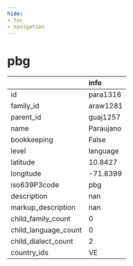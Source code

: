 ```yaml
---
hide:
- toc
- navigation
---
```

# pbg
|                      | info      |
|:---------------------|:----------|
| id                   | para1316  |
| family_id            | araw1281  |
| parent_id            | guaj1257  |
| name                 | Paraujano |
| bookkeeping          | False     |
| level                | language  |
| latitude             | 10.8427   |
| longitude            | -71.8399  |
| iso639P3code         | pbg       |
| description          | nan       |
| markup_description   | nan       |
| child_family_count   | 0         |
| child_language_count | 0         |
| child_dialect_count  | 2         |
| country_ids          | VE        |